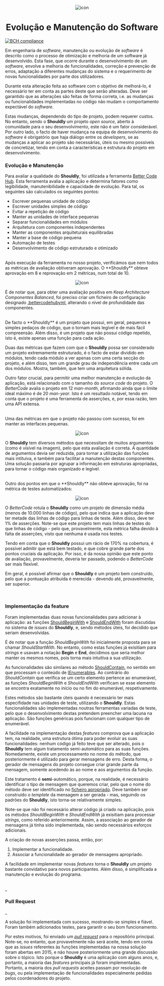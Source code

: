 <p align="center">
  <img src="https://github.com/bmpj13/shouldly/blob/master/ESOF-Docs/resources/images/ShouldlyLogo.png" alt="icon">
</p>
<h1 align="center">Evolução e Manutenção do Software </h1> 

[![BCH compliance](https://bettercodehub.com/edge/badge/bmpj13/shouldly)](https://bettercodehub.com)

Em engenharia de *software*, manutenção ou evolução de *software* é descrito como o processo de otimização e melhoria de um software já desenvolvido. Esta fase, que ocorre durante o desenvolvimento de um *software*, envolve a melhoria de funcionalidades, correção e prevenção de erros, adaptação a diferentes mudanças do sistema e o requerimento de novas funcionalidades por parte dos utilizadores.

Durante esta alteração feita ao software com o objetivo de melhorá-lo, é necessário ter em conta as partes deste que serão alteradas. Deve ser garantido que as alterações são feitas de forma correta, i.e. as mudanças ou funcionalidades implementadas no código não mudam o comportamento expectável do *software*.

Estas mudanças, dependendo do tipo de projeto, podem requerer custos. No entanto, sendo o **Shouldly** um projeto *open source*, aberto à comunidade para o seu desenvolvimento, este não é um fator considerável. Por outro lado, o facto de haver mudança na equipa de desenvolvimento do *software* é obrigatório que haja diálogo entre os *developers*, se as mudanças a aplicar ao projeto são necessárias, úteis ou mesmo possíveis de concretizar, tendo em conta a características e estrutura do projeto em desenvolvimento.   

<h3> Evolução e Manutenção </h3>

Para avaliar a qualidade do **Shouldly**, foi utilizada a ferramenta [Better Code Hub](https://bettercodehub.com/). Esta ferramenta avalia a aplicação e determina fatores como legibilidade, manutenibilidade e capacidade de evolução. Para tal, os seguintes são calculados os seguintes pontos:

 -	Escrever pequenas unidade de código
 - 	Escrever unidades simples de código
 -  Evitar a repetição de código
 -  Manter as unidades de interface pequenas
 -  Separar funcionalidades em módulos
 -  Arquitetura com componentes independentes
 -  Manter as componentes arquiteturais equilibradas
 -  Manter a base de código pequena
 -  Automação de testes
 -  Desenvolvimento de código estruturado e otimizado

<br>
Após execução da ferramenta no nosso projeto, verificámos que nem todos as métricas de avaliação obtiveram aprovação. O **Shouldly** obteve aprovação em 8 e reprovação em 2 métricas, num total de 10.

<p align="center">
  <img src="https://github.com/bmpj13/shouldly/blob/develop/ESOF-Docs/resources/images/bch_score.png" alt="icon">
</p>

É de notar que, para obter uma avaliação positiva em *Keep Architecture Componentes Balanced*, foi preciso criar um ficheiro de configuração designado [.bettercodehubyml](https://github.com/bmpj13/shouldly/blob/master/.bettercodehub.yml), alterando o nível de profundidade das componentes.

<br>
De facto o **Shouldly** é um projeto que possui, em geral, pequenos e simples pedaços de código, que o tornam mais legível e de mais fácil compreensão. Além disso, é um projeto que não possui código repetido, isto é, existe apenas uma função para cada ação.

Duas das métricas que fazem com que o **Shouldly** possa ser considerado um projeto extremamente estruturado, é o facto de estar dividido em módulos, tendo cada módulo a ver apenas com uma certa secção do projeto, e além disso, tem um grande grau de independência entre cada um dos módulos. Mostra, também, que tem uma arquitetura sólida.

Outro fator crucial, para permitir uma melhor manutenção e evolução da aplicação, está relacionado com o tamanho do *source code* do projeto. O *BetterCode* avalia o projeto em 12 *man-month*, afirmando ainda que o limite ideal máximo é de 20 *man-year*. Isto é um resultado notável, tendo em conta que o projeto é uma ferramenta de asserções, e, por essa razão, tem uma API extensa.

<br>
Uma das métricas em que o projeto não passou com sucesso, foi em manter as interfaces pequenas.

<p align="center">
  <img src="https://github.com/bmpj13/shouldly/blob/develop/ESOF-Docs/resources/images/bch_interfaces_small.png" alt="icon">
</p>

O **Shouldly** tem diversos métodos que necessitam de muitos argumentos (como é visível na imagem), pelo que esta avaliação é correta. A quantidade de argumentos devia ser reduzida, para tornar a utilização das funções mais intituiva, e também para facilitar a manutenção destas componentes. Uma solução passaria por agrupar a informação em estruturas apropriadas, para tornar o código mais organizado e legível.

<br>
Outro dos pontos em que o **Shouldly** não obteve aprovação, foi na métrica de testes automatizados:

<p align="center">
  <img src="https://github.com/bmpj13/shouldly/blob/develop/ESOF-Docs/resources/images/bch_automate_tests.png" alt="icon">
</p>

O *BetterCode* rotula o **Shouldly** como um projeto de dimensão média (menos de 10.000 linhas de código), pelo que indica que a aplicação deve ter metade das linhas de código para linhas de teste. Além disso, deve ter 1% de asserções. Note-se que este projeto tem mais linhas de testes do que linhas de código - pelo que, provavelmente, esta métrica falha devido à falta de asserções, visto que nenhuma é usada nos testes.

Tendo em conta que o **Shouldly** possui um rácio de 170% na cobertura, é possível admitir que está bem testado, e que cobre grande parte dos pontos cruciais da aplicação. Por isso, é da nossa opinião que este ponto de avaliação, provavelmente, deveria ter passado, podendo o *BetterCode* ser mais flexível.

Em geral, é possível afirmar que o **Shouldly** é um projeto bem construído, pelo que a pontuação atribuída é merecida - devendo até, provavelmente, ser superior.

<br>
<h3> Implementação da feature </h3>

Foram implementadas duas novas funcionalidades para adicionar à aplicação: as funções [ShouldBeginWith](https://github.com/shouldly/shouldly/issues/281) e [ShouldEndWith](https://github.com/shouldly/shouldly/issues/282) foram discutidas no sistema de *issues* do **Shouldly**, e, sendo métodos úteis, foi decidido que seriam desenvolvidas.

É de notar que a função *ShouldBeginWith* foi inicialmente proposta para se chamar *ShouldStartWith*. No entanto, como estas funções já exisitiam para *strings* e usavam a notação __Begin__ e __End__, decidimos que seria melhor manter os mesmos nomes, pois torna mais intuitiva a sua utilização.

As funcionalidades são similares ao método [ShouldContain](http://docs.shouldly-lib.net/docs/shouldcontain), no sentido em que processam o conteúdo de [IEnumerables](https://msdn.microsoft.com/en-us/library/system.collections.ienumerable(v=vs.110).aspx).
Ao contrário do *ShouldContain* que verifica se um certo elemento pertence ao enumerável, as funções *ShouldBeginWith* e *ShouldEndWith* verificam se esse elemento se encontra exatamente no início ou no fim do enumerável, respetivamente. 

Estes métodos são bastante úteis quando é necessário ter mais especifidade nas unidades de teste, utilizando o **Shouldly**. Estas funcionalidades são implementadas noutras ferramentas variadas de teste, pelo que o desenvolvimento destas pretendem preencher uma lacuna na aplicação. São funções genéricas pois funcionam com qualquer tipo de enumerável.

A facilidade na implementação destas *features* comprova que a aplicação tem, na realidade, uma estrutura ótima para poder evoluir as suas funcionalidades: nenhum código já feito teve que ser alterado, pois o **Shouldly** tem algum tratamento semi-automático para as suas funções. Nomedamente, existe um processamento no nome do método, que posteriormente é utilizado para gerar mensagens de erro. Desta forma, o gerador de mensagens do projeto consegue criar grande parte da mensagem, somente acedendo às ao nome e aos argumentos da função.

Este tratamento é __semi__-automático, porque, na realidade, é necessário identificar o tipo de mensagem que queremos criar, pelo que o nome do método deve ser identificado no [ficheiro apropriado](https://github.com/shouldly/shouldly/blob/cb58830180c1c3f87db9b0eb74ef9d7c446ec71e/src/Shouldly/MessageGenerators/ShouldBeginEndWithMessageGenerator.cs). Deve também ser construído o *template* da mensagem a ser gerada - mas, seguindo os padrões do **Shouldly**, isto torna-se relativamente simples. 

Note-se que não foi necessário alterar código já criado na aplicação, pois os métodos *ShouldBeginWith* e *ShouldEndWith* já exisitiam para processar *strings*, como referido anteriormente. Assim, a associação ao gerador de mensagens já tinha sido implementada, não sendo necessários esforços adicionais.

A criação de novas asserções passa, então, por:
  1. Implementar a funcionalidade.
  2. Associar a funcionalidade ao gerador de mensagens apropriado.
  
A facilidade em implementar novas *features* torna o **Shouldly** um projeto bastante convidativo para novos participantes. Além disso, é simplificada a manutenção e evolução do programa.

<br>
_<h3> Pull Request </h3>_

A solução foi implementada com sucesso, mostrando-se simples e fiável. Foram também adicionados testes, para garantir o seu bom funcionamento.

Por estes motivos, foi enviado um [_pull request_](https://github.com/shouldly/shouldly/pull/417) para o repositório principal. Note-se, no entanto, que provavelmente não será aceite, tendo em conta que as *issues* referentes às funções implementadas na nossa solução foram abertas em 2015, e não houve posteriormente uma grande discussão sobre o tópico. Isto porque o **Shouldly** é uma aplicação com alguns anos, e, portanto, a maioria das *features* principais já foram implementadas. Portanto, a maioria dos *pull requests* aceites passam por resolução de *bugs*, ou pela implementação de funcionalidades especialmente pedidas pelos coordenadores do projeto.
